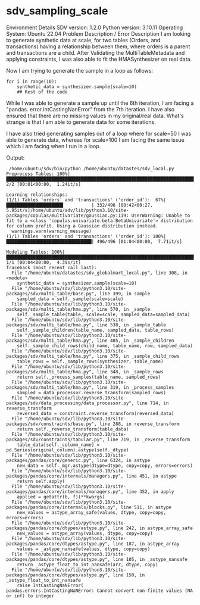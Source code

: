 # sdv_sampling_scale

Environment Details
SDV version: 1.2.0
Python version: 3.10.11
Operating System: Ubuntu 22.04
Problem Description / Error Description
I am looking to generate synthetic data at scale, for two tables (Orders, and transactions) having a relationship between them, where orders is a parent and transactions are a child. After Validating the MultiTableMetadata and applying constraints, I was also able to fit the HMASynthesizer on real data.

Now I am trying to generate the sample in a loop as follows:

```
for i in range(10):
    synthetic_data = synthesizer.sample(scale=10)
    ## Rest of the code
```

While I was able to generate a sample up until the 6th iteration, I am facing a "pandas. error.IntCastingNanError" from the 7th iteration. I have also ensured that there are no missing values in my original/real data. What's strange is that I am able to generate data for some iterations.

I have also tried generating samples out of a loop where for scale=50 I was able to generate data, whereas for scale=100 I am facing the same issue which I am facing when I run in a loop.

Output:
```
 /home/ubuntu/sdv/bin/python /home/ubuntu/datastes/sdv_local.py
Preprocess Tables: 100%|████████████████████████████████████████████████████████████████████████| 2/2 [00:01<00:00,  1.24it/s]

Learning relationships:
(1/1) Tables 'orders' and 'transactions' ('order_id'):  67%|█████████████████████▍          | 332/496 [00:42<00:27,  5.95it/s]/home/ubuntu/sdv/lib/python3.10/site-packages/copulas/multivariate/gaussian.py:119: UserWarning: Unable to fit to a <class 'copulas.univariate.beta.BetaUnivariate'> distribution for column profit. Using a Gaussian distribution instead.
  warnings.warn(warning_message)
(1/1) Tables 'orders' and 'transactions' ('order_id'): 100%|████████████████████████████████| 496/496 [01:04<00:00,  7.71it/s]

Modeling Tables: 100%|██████████████████████████████████████████████████████████████████████████| 1/1 [00:04<00:00,  4.39s/it]
Traceback (most recent call last):
  File "/home/ubuntu/datastes/sdv_globalmart_local.py", line 308, in <module>
    synthetic_data = synthesizer.sample(scale=10)
  File "/home/ubuntu/sdv/lib/python3.10/site-packages/sdv/multi_table/base.py", line 399, in sample
    sampled_data = self._sample(scale=scale)
  File "/home/ubuntu/sdv/lib/python3.10/site-packages/sdv/multi_table/hma.py", line 570, in _sample
    self._sample_table(table, scale=scale, sampled_data=sampled_data)
  File "/home/ubuntu/sdv/lib/python3.10/site-packages/sdv/multi_table/hma.py", line 538, in _sample_table
    self._sample_children(table_name, sampled_data, table_rows)
  File "/home/ubuntu/sdv/lib/python3.10/site-packages/sdv/multi_table/hma.py", line 405, in _sample_children
    self._sample_child_rows(child_name, table_name, row, sampled_data)
  File "/home/ubuntu/sdv/lib/python3.10/site-packages/sdv/multi_table/hma.py", line 375, in _sample_child_rows
    table_rows = self._sample_rows(synthesizer, table_name)
  File "/home/ubuntu/sdv/lib/python3.10/site-packages/sdv/multi_table/hma.py", line 348, in _sample_rows
    return self._process_samples(table_name, sampled_rows)
  File "/home/ubuntu/sdv/lib/python3.10/site-packages/sdv/multi_table/hma.py", line 319, in _process_samples
    sampled = data_processor.reverse_transform(sampled_rows)
  File "/home/ubuntu/sdv/lib/python3.10/site-packages/sdv/data_processing/data_processor.py", line 714, in reverse_transform
    reversed_data = constraint.reverse_transform(reversed_data)
  File "/home/ubuntu/sdv/lib/python3.10/site-packages/sdv/constraints/base.py", line 288, in reverse_transform
    return self._reverse_transform(table_data)
  File "/home/ubuntu/sdv/lib/python3.10/site-packages/sdv/constraints/tabular.py", line 719, in _reverse_transform
    table_data[self._column_name] = pd.Series(original_column).astype(self._dtype)
  File "/home/ubuntu/sdv/lib/python3.10/site-packages/pandas/core/generic.py", line 6324, in astype
    new_data = self._mgr.astype(dtype=dtype, copy=copy, errors=errors)
  File "/home/ubuntu/sdv/lib/python3.10/site-packages/pandas/core/internals/managers.py", line 451, in astype
    return self.apply(
  File "/home/ubuntu/sdv/lib/python3.10/site-packages/pandas/core/internals/managers.py", line 352, in apply
    applied = getattr(b, f)(**kwargs)
  File "/home/ubuntu/sdv/lib/python3.10/site-packages/pandas/core/internals/blocks.py", line 511, in astype
    new_values = astype_array_safe(values, dtype, copy=copy, errors=errors)
  File "/home/ubuntu/sdv/lib/python3.10/site-packages/pandas/core/dtypes/astype.py", line 242, in astype_array_safe
    new_values = astype_array(values, dtype, copy=copy)
  File "/home/ubuntu/sdv/lib/python3.10/site-packages/pandas/core/dtypes/astype.py", line 187, in astype_array
    values = _astype_nansafe(values, dtype, copy=copy)
  File "/home/ubuntu/sdv/lib/python3.10/site-packages/pandas/core/dtypes/astype.py", line 105, in _astype_nansafe
    return _astype_float_to_int_nansafe(arr, dtype, copy)
  File "/home/ubuntu/sdv/lib/python3.10/site-packages/pandas/core/dtypes/astype.py", line 150, in _astype_float_to_int_nansafe
    raise IntCastingNaNError(
pandas.errors.IntCastingNaNError: Cannot convert non-finite values (NA or inf) to integer
```
